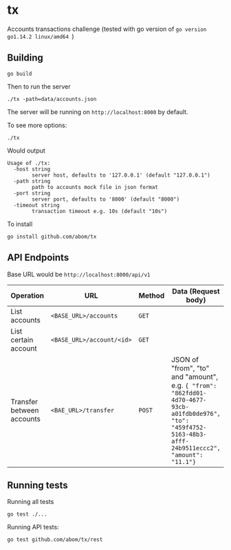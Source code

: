 # tx
Accounts transactions challenge (tested with go version of `go version go1.14.2 linux/amd64
`)

## Building

```
go build
```

Then to run the server

```
./tx -path=data/accounts.json
```

The server will be running on `http://localhost:8000` by default.


To see more options:

```
./tx
```

Would output

```
Usage of ./tx:
  -host string
    	server host, defaults to '127.0.0.1' (default "127.0.0.1")
  -path string
    	path to accounts mock file in json format
  -port string
    	server port, defaults to '8000' (default "8000")
  -timeout string
    	transaction timeout e.g. 10s (default "10s")

```

To install

```
go install github.com/abom/tx
```

## API Endpoints

Base URL would be `http://localhost:8000/api/v1`

| Operation                 | URL                       | Method | Data (Request body)                                                                                                                                         |
| ------------------------- | ------------------------- | ------ | ----------------------------------------------------------------------------------------------------------------------------------------------------------- |
| List accounts             | `<BASE_URL>/accounts`     | `GET`  |                                                                                                                                                             |
| List certain account      | `<BASE_URL>/account/<id>` | `GET`  |
| Transfer between accounts | `<BAE_URL>/transfer `     | `POST` | JSON of "from", "to" and "amount", e.g. `{ "from": "862fdd01-4d70-4677-93cb-a01fdb0de976", "to": "459f4752-5163-48b3-afff-24b9511eccc2", "amount": "11.1"}` |

## Running tests

Running all tests

```
go test ./...
```

Running API tests:

```
go test github.com/abom/tx/rest
```
